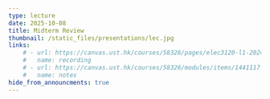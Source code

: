 ```yaml
---
type: lecture
date: 2025-10-08
title: Midterm Review
thumbnail: /static_files/presentations/lec.jpg
links: 
    # - url: https://canvas.ust.hk/courses/58326/pages/elec3120-l1-2024-10-10-15-00
    #   name: recording
    # - url: https://canvas.ust.hk/courses/58326/modules/items/1441117
    #   name: notes   
hide_from_announcments: true
---
```


